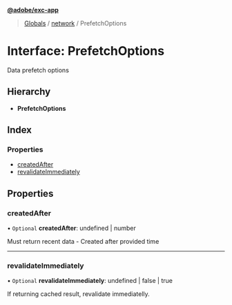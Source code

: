 **[@adobe/exc-app](../README.md)**

> [Globals](../README.md) / [network](../modules/network.md) / PrefetchOptions

# Interface: PrefetchOptions

Data prefetch options

## Hierarchy

* **PrefetchOptions**

## Index

### Properties

* [createdAfter](network.prefetchoptions.md#createdafter)
* [revalidateImmediately](network.prefetchoptions.md#revalidateimmediately)

## Properties

### createdAfter

• `Optional` **createdAfter**: undefined \| number

Must return recent data - Created after provided time

___

### revalidateImmediately

• `Optional` **revalidateImmediately**: undefined \| false \| true

If returning cached result, revalidate immediatelly.
